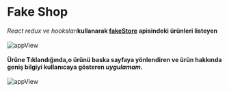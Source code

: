 # Fake Shop

*React redux ve hooksları***kullanarak [fakeStore](https://www.fakestoreapi.com) apisindeki ürünleri  listeyen** <br/><br/> 
![appView](https://github.com/mmyildirim/fake-shop/blob/main/fakeShopAppView.png)<br/></br>
**Ürüne Tıklandığında,o ürünü baska sayfaya yönlendiren ve ürün  hakkında geniş bilgiyi kullanıcaya gösteren *uygulamam*.**<br/><br/>
![appView](https://github.com/mmyildirim/fake-shop/blob/main/fakeShopAppView2.png)
